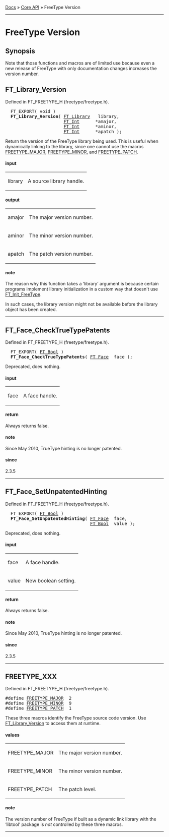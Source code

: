 [Docs](index.md) &raquo; [Core API](ft2-toc.md#core-api) &raquo; FreeType Version

-------------------------------


# FreeType Version

## Synopsis

Note that those functions and macros are of limited use because even a new release of FreeType with only documentation changes increases the version number.

## FT_Library_Version

Defined in FT_FREETYPE_H (freetype/freetype.h).

<pre>
  FT_EXPORT( <span class="keyword">void</span> )
  <b>FT_Library_Version</b>( <a href="/ft2-base_interface/#ft_library">FT_Library</a>   library,
                      <a href="/ft2-basic_types/#ft_int">FT_Int</a>      *amajor,
                      <a href="/ft2-basic_types/#ft_int">FT_Int</a>      *aminor,
                      <a href="/ft2-basic_types/#ft_int">FT_Int</a>      *apatch );
</pre>


Return the version of the FreeType library being used. This is useful when dynamically linking to the library, since one cannot use the macros <a href="/ft2-version/#freetype_xxx">FREETYPE_MAJOR</a>, <a href="/ft2-version/#freetype_xxx">FREETYPE_MINOR</a>, and <a href="/ft2-version/#freetype_xxx">FREETYPE_PATCH</a>.

<h4>input</h4>
<table class="fields">
<tr><td class="val" id="library">library</td><td class="desc">

A source library handle.
</td></tr>
</table>

<h4>output</h4>
<table class="fields">
<tr><td class="val" id="amajor">amajor</td><td class="desc">

The major version number.
</td></tr>
<tr><td class="val" id="aminor">aminor</td><td class="desc">

The minor version number.
</td></tr>
<tr><td class="val" id="apatch">apatch</td><td class="desc">

The patch version number.
</td></tr>
</table>

<h4>note</h4>

The reason why this function takes a &lsquo;library&rsquo; argument is because certain programs implement library initialization in a custom way that doesn't use <a href="/ft2-base_interface/#ft_init_freetype">FT_Init_FreeType</a>.

In such cases, the library version might not be available before the library object has been created.

<hr />

## FT_Face_CheckTrueTypePatents

Defined in FT_FREETYPE_H (freetype/freetype.h).

<pre>
  FT_EXPORT( <a href="/ft2-basic_types/#ft_bool">FT_Bool</a> )
  <b>FT_Face_CheckTrueTypePatents</b>( <a href="/ft2-base_interface/#ft_face">FT_Face</a>  face );
</pre>


Deprecated, does nothing.

<h4>input</h4>
<table class="fields">
<tr><td class="val" id="face">face</td><td class="desc">

A face handle.
</td></tr>
</table>

<h4>return</h4>

Always returns false.

<h4>note</h4>

Since May 2010, TrueType hinting is no longer patented.

<h4>since</h4>

2.3.5

<hr />

## FT_Face_SetUnpatentedHinting

Defined in FT_FREETYPE_H (freetype/freetype.h).

<pre>
  FT_EXPORT( <a href="/ft2-basic_types/#ft_bool">FT_Bool</a> )
  <b>FT_Face_SetUnpatentedHinting</b>( <a href="/ft2-base_interface/#ft_face">FT_Face</a>  face,
                                <a href="/ft2-basic_types/#ft_bool">FT_Bool</a>  value );
</pre>


Deprecated, does nothing.

<h4>input</h4>
<table class="fields">
<tr><td class="val" id="face">face</td><td class="desc">

A face handle.
</td></tr>
<tr><td class="val" id="value">value</td><td class="desc">

New boolean setting.
</td></tr>
</table>

<h4>return</h4>

Always returns false.

<h4>note</h4>

Since May 2010, TrueType hinting is no longer patented.

<h4>since</h4>

2.3.5

<hr />

## FREETYPE_XXX

Defined in FT_FREETYPE_H (freetype/freetype.h).

<pre>
#define <a href="/ft2-version/#freetype_major">FREETYPE_MAJOR</a>  2
#define <a href="/ft2-version/#freetype_minor">FREETYPE_MINOR</a>  9
#define <a href="/ft2-version/#freetype_patch">FREETYPE_PATCH</a>  1
</pre>


These three macros identify the FreeType source code version. Use <a href="/ft2-version/#ft_library_version">FT_Library_Version</a> to access them at runtime.

<h4>values</h4>
<table class="fields">
<tr><td class="val" id="freetype_major">FREETYPE_MAJOR</td><td class="desc">

The major version number.
</td></tr>
<tr><td class="val" id="freetype_minor">FREETYPE_MINOR</td><td class="desc">

The minor version number.
</td></tr>
<tr><td class="val" id="freetype_patch">FREETYPE_PATCH</td><td class="desc">

The patch level.
</td></tr>
</table>

<h4>note</h4>

The version number of FreeType if built as a dynamic link library with the &lsquo;libtool&rsquo; package is _not_ controlled by these three macros.

<hr />

